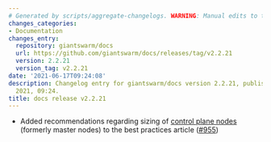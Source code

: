 ```yaml
---
# Generated by scripts/aggregate-changelogs. WARNING: Manual edits to this files will be overwritten.
changes_categories:
- Documentation
changes_entry:
  repository: giantswarm/docs
  url: https://github.com/giantswarm/docs/releases/tag/v2.2.21
  version: 2.2.21
  version_tag: v2.2.21
date: '2021-06-17T09:24:08'
description: Changelog entry for giantswarm/docs version 2.2.21, published on 17 June
  2021, 09:24.
title: docs release v2.2.21
---
```


- Added recommendations regarding sizing of [control plane nodes](https://docs.giantswarm.io/kubernetes/best-practices/#control-plane-nodes) (formerly master nodes) to the best practices article ([#955](https://github.com/giantswarm/docs/pull/955))
